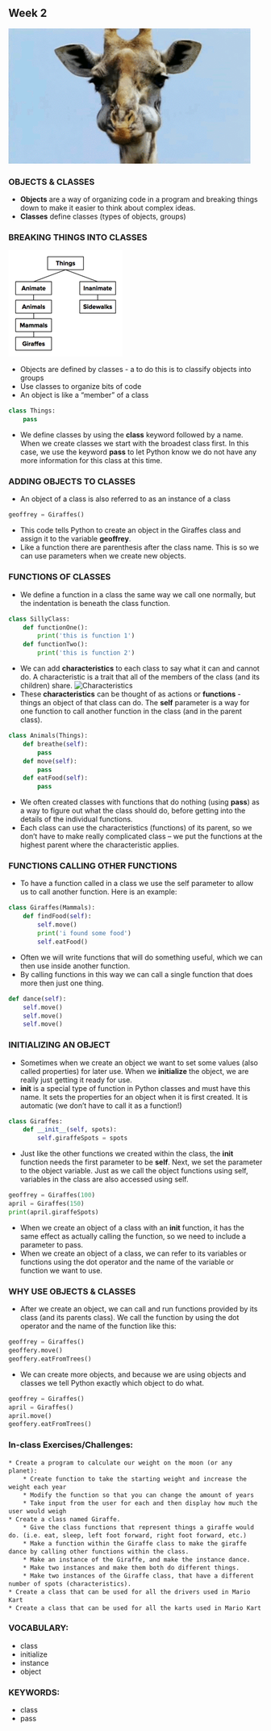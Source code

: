 ## Week 2 

![Giraffe](../imgs/giraffe.gif)

### OBJECTS & CLASSES
* **Objects** are a way of organizing code in a program and breaking things down to make it easier to think about complex ideas.
* **Classes** define classes (types of objects, groups) 


### BREAKING THINGS INTO CLASSES
![Classes](../imgs/classes.png)
* Objects are defined by classes - a to do this is to classify objects into groups
* Use classes to organize bits of code
* An object is like a “member” of a class
```python
class Things:
    pass
```
* We define classes by using the **class** keyword followed by a name. When we create classes we start with the broadest class first. In this case, we use the keyword **pass** to let Python know we do not have any more information for this class at this time. 

### ADDING OBJECTS TO CLASSES
* An object of a class is also referred to as an instance of a class
```python
geoffrey = Giraffes()
```
* This code tells Python to create an object in the Giraffes class and assign it to the variable **geoffrey**.
* Like a function there are parenthesis after the class name. This is so we can use parameters when we create new objects.

### FUNCTIONS OF CLASSES
* We define a function in a class the same way we call one normally, but the indentation is beneath the class function.
```python
class SillyClass:
    def functionOne():
        print('this is function 1')
    def functionTwo():
        print('this is function 2')
```
* We can add **characteristics** to each class to say what it can and cannot do. A characteristic is a trait that all of the members of the class (and its children) share.
![Characteristics](../imgs/characteristic.png)
* These **characteristics** can be thought of as actions or **functions** - things an object of that class can do. The **self** parameter is a way for one function to call another function in the class (and in the parent class).
```python
class Animals(Things):
    def breathe(self):
        pass
    def move(self):
        pass
    def eatFood(self):
        pass
```
* We often created classes with functions that do nothing (using **pass**) as a way to figure out what the class should do, before getting into the details of the individual functions. 
* Each class can use the characteristics (functions) of its parent, so we don’t have to make really complicated class – we put the functions at the highest parent where the characteristic applies.

### FUNCTIONS CALLING OTHER FUNCTIONS
* To have a function called in a class we use the self parameter to allow us to call another function. Here is an example:
```python
class Giraffes(Mammals):
    def findFood(self):
        self.move()
        print('i found some food')
        self.eatFood()
```
* Often we will write functions that will do something useful, which we can then use inside another function. 
* By calling functions in this way we can call a single function that does more then just one thing. 
```python
def dance(self):
    self.move()
    self.move()
    self.move()
```

### INITIALIZING AN OBJECT
* Sometimes when we create an object we want to set some values (also called properties) for later use. When we **initialize** the object, we are really just getting it ready for use. 
* **__init__** is a special type of function in Python classes and must have this name. It sets the properties for an object when it is first created. It is automatic (we don’t have to call it as a function!)
```python
class Giraffes:
    def __init__(self, spots):
        self.giraffeSpots = spots
```
* Just like the other functions we created within the class, the **__init__** function needs the first parameter to be **self**. Next, we set the parameter to the object variable. Just as we call the object functions using self, variables in the class are also accessed using self. 
```python
geoffrey = Giraffes(100)
april = Giraffes(150)
print(april.giraffeSpots)
```
* When we create an object of a class with an **__init__** function, it has the same effect as actually calling the function, so we need to include a parameter to pass.
* When we create an object of a class, we can refer to its variables or functions using the dot operator and the name of the variable or function we want to use. 

### WHY USE OBJECTS & CLASSES
* After we create an object, we can call and run functions provided by its class (and its parents class). We call the function by using the dot operator and the name of the function like this:
```python
geoffrey = Giraffes()
geoffery.move()
geoffery.eatFromTrees()
```
* We can create more objects, and because we are using objects and classes we tell Python exactly which object to do what. 
```python
geoffrey = Giraffes()
april = Giraffes()
april.move()
geoffery.eatFromTrees()
```

### In-class Exercises/Challenges: 
    * Create a program to calculate our weight on the moon (or any planet):
        * Create function to take the starting weight and increase the weight each year
        * Modify the function so that you can change the amount of years
        * Take input from the user for each and then display how much the user would weigh
    * Create a class named Giraffe. 
        * Give the class functions that represent things a giraffe would do. (i.e. eat, sleep, left foot forward, right foot forward, etc.)
        * Make a function within the Giraffe class to make the giraffe dance by calling other functions within the class. 
        * Make an instance of the Giraffe, and make the instance dance.
        * Make two instances and make them both do different things. 
        * Make two instances of the Giraffe class, that have a different number of spots (characteristics).
    * Create a class that can be used for all the drivers used in Mario Kart
    * Create a class that can be used for all the karts used in Mario Kart

### VOCABULARY:
* class
* initialize
* instance 
* object

### KEYWORDS:
* class 
* pass 
